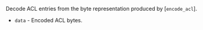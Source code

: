 Decode ACL entries from the byte representation produced by [`encode_acl`].

* `data` - Encoded ACL bytes.
